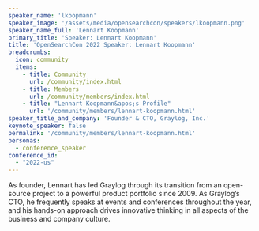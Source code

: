 ```yaml
---
speaker_name: 'lkoopmann'
speaker_image: '/assets/media/opensearchcon/speakers/lkoopmann.png'
speaker_name_full: 'Lennart Koopmann'
primary_title: 'Speaker: Lennart Koopmann'
title: 'OpenSearchCon 2022 Speaker: Lennart Koopmann'
breadcrumbs:
  icon: community
  items:
    - title: Community
      url: /community/index.html
    - title: Members
      url: /community/members/index.html
    - title: "Lennart Koopmann&apos;s Profile"
      url: '/community/members/lennart-koopmann.html'
speaker_title_and_company: 'Founder & CTO, Graylog, Inc.'
keynote_speaker: false
permalink: '/community/members/lennart-koopmann.html'
personas:
  - conference_speaker
conference_id:
  - "2022-us"
---
```

As founder, Lennart has led Graylog through its transition from an open-source project to a powerful product portfolio since 2009. As Graylog’s CTO, he frequently speaks at events and conferences throughout the year, and his hands-on approach drives innovative thinking in all aspects of the business and company culture.
